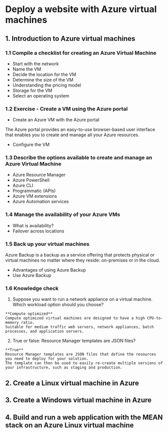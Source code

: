 # Deploy a website with Azure virtual machines
## 1. Introduction to Azure virtual machines
### 1.1 Compile a checklist for creating an Azure Virtual Machine
- Start with the network
- Name the VM
- Decide the location for the VM
- Determine the size of the VM
- Understanding the pricing model
- Storage for the VM
- Select an operating system
### 1.2 Exercise - Create a VM using the Azure portal
- Create an Azure VM with the Azure portal

The Azure portal provides an easy-to-use browser-based user interface that enables you to create and manage all your Azure resources.

- Configure the VM
### 1.3 Describe the options available to create and manage an Azure Virtual Machine
- Azure Resource Manager
- Azure PowerShell
- Azure CLI
- Programmatic (APIs)
- Azure VM extensions
- Azure Automation services
### 1.4 Manage the availability of your Azure VMs
- What is availability?
- Failover across locations
### 1.5 Back up your virtual machines

Azure Backup is a backup as a service offering that protects physical or virtual machines no matter where they reside: on-premises or in the cloud.

- Advantages of using Azure Backup
- Use Azure Backup
### 1.6 Knowledge check
1. Suppose you want to run a network appliance on a virtual machine. Which workload option should you choose?
  ```
  **Compute optimized**
  Compute optimized virtual machines are designed to have a high CPU-to-memory ratio. 
  Suitable for medium traffic web servers, network appliances, batch processes, and application servers.
  ```
2. True or false: Resource Manager templates are JSON files?
  ```
  **True**
  Resource Manager templates are JSON files that define the resources you need to deploy for your solution. 
  The template can then be used to easily re-create multiple versions of your infrastructure, such as staging and production.
  ```
## 2. Create a Linux virtual machine in Azure
## 3. Create a Windows virtual machine in Azure
## 4. Build and run a web application with the MEAN stack on an Azure Linux virtual machine
